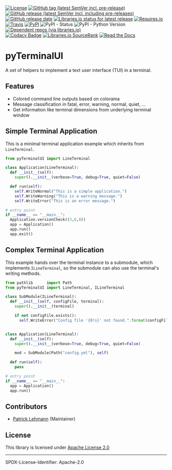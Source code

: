 [![License](https://img.shields.io/badge/Apache%20License,%202.0-bd0000.svg?longCache=true&label=code%20license&logo=Apache&logoColor=D22128)](LICENSE.md)
[![GitHub tag (latest SemVer incl. pre-release)](https://img.shields.io/github/v/tag/Paebbels/pyTerminalUI?logo=GitHub&include_prereleases)](https://github.com/Paebbels/pyTerminalUI/tags)
[![GitHub release (latest SemVer incl. including pre-releases)](https://img.shields.io/github/v/release/Paebbels/pyTerminalUI?logo=GitHub&include_prereleases)](https://github.com/Paebbels/pyTerminalUI/releases/latest)
[![GitHub release date](https://img.shields.io/github/release-date/Paebbels/pyTerminalUI?logo=GitHub&)](https://github.com/Paebbels/pyTerminalUI/releases)
[![Libraries.io status for latest release](https://img.shields.io/librariesio/release/pypi/pyTerminalUI)](https://libraries.io/github/Paebbels/pyTerminalUI)
[![Requires.io](https://img.shields.io/requires/github/Paebbels/pyTerminalUI)](https://requires.io/github/Paebbels/pyTerminalUI/requirements/?branch=master)  
[![Travis](https://img.shields.io/travis/com/Paebbels/pyTerminalUI?logo=Travis)](https://travis-ci.com/Paebbels/pyTerminalUI)
[![PyPI](https://img.shields.io/pypi/v/pyTerminalUI?logo=PyPI)](https://pypi.org/project/pyTerminalUI/)
![PyPI - Status](https://img.shields.io/pypi/status/pyTerminalUI?logo=PyPI)
![PyPI - Python Version](https://img.shields.io/pypi/pyversions/pyTerminalUI?logo=PyPI)
[![Dependent repos (via libraries.io)](https://img.shields.io/librariesio/dependent-repos/pypi/pyTerminalUI)](https://github.com/Paebbels/pyTerminalUI/network/dependents)  
[![Codacy Badge](https://api.codacy.com/project/badge/Grade/e8a1b6e33d564f82927235e17fb26e93)](https://www.codacy.com/manual/Paebbels/pyTerminalUI)
[![Libraries.io SourceRank](https://img.shields.io/librariesio/sourcerank/pypi/pyTerminalUI)](https://libraries.io/github/Paebbels/pyTerminalUI/sourcerank)
[![Read the Docs](https://img.shields.io/readthedocs/pyterminalui)](https://pyTerminalUI.readthedocs.io/en/latest/)

<!-- [![Documentation License](https://img.shields.io/badge/Attribution--4.0-66b0d3.svg?longCache=true&label=Creative%20Commons&logo=creative%20commons&logoColor=fff)] (https://pyTerminalUI.readthedocs.io/en/latest/) -->

# pyTerminalUI

A set of helpers to implement a text user interface (TUI) in a terminal.

## Features
* Colored command line outputs based on colorama
* Message classification in fatal, error, warning, normal, quiet, ...
* Get information like terminal dimensions from underlying terminal window


## Simple Terminal Application

This is a minimal terminal application example which inherits from `LineTerminal`.

```python
from pyTerminalUI import LineTerminal

class Application(LineTerminal):
  def __init__(self):
    super().__init__(verbose=True, debug=True, quiet=False)

  def run(self):
    self.WriteNormal("This is a simple application.")
    self.WriteWarning("This is a warning message.")
    self.WriteError("This is an error message.")

# entry point
if __name__ == "__main__":
  Application.versionCheck((3,6,0))
  app = Application()
  app.run()
  app.exit()
```

## Complex Terminal Application

This example hands over the terminal instance to a submodule, which implements
`ILineTerminal`, so the submodule can also use the terminal's writing methods.

```python
from pathlib      import Path
from pyTerminalUI import LineTerminal, ILineTerminal

class SubModule(ILineTerminal):
  def __init__(self, configFile, terminal):
    super().__init__(terminal)

    if not configFile.exists():
      self.WriteError("Config file '{0!s}' not found.".format(configFile))


class Application(LineTerminal):
  def __init__(self):
    super().__init__(verbose=True, debug=True, quiet=False)

    mod = SubModule(Path("config.yml"), self)

  def run(self):
    pass

# entry point
if __name__ == "__main__":
  app = Application()
  app.run()
```


## Contributors

* [Patrick Lehmann](https://github.com/Paebbels) (Maintainer)


## License

This library is licensed under [Apache License 2.0](LICENSE.md)

-------------------------

SPDX-License-Identifier: Apache-2.0
